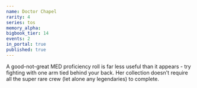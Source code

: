 ```yaml
---
name: Doctor Chapel
rarity: 4
series: tos
memory_alpha:
bigbook_tier: 14
events: 2
in_portal: true
published: true
---
```


A good-not-great MED proficiency roll is far less useful than it appears - try fighting with one arm tied behind your back. Her collection doesn't require all the super rare crew (let alone any legendaries) to complete.
